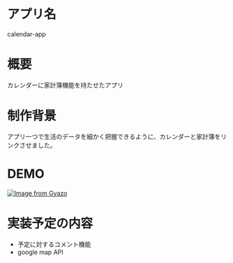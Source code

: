 # アプリ名

calendar-app

# 概要

カレンダーに家計簿機能を持たせたアプリ

# 制作背景

アプリ一つで生活のデータを細かく把握できるように、カレンダーと家計簿をリンクさせました。

# DEMO

[![Image from Gyazo](https://i.gyazo.com/180732dd7e417479f4548e6a822ab61c.gif)](https://gyazo.com/180732dd7e417479f4548e6a822ab61c)

# 実装予定の内容

- 予定に対するコメント機能
- google map API

